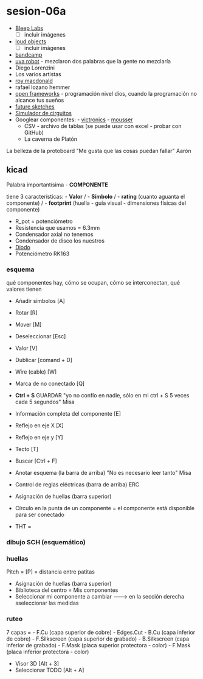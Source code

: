 # sesion-06a

- [Bleep Labs](https://bleeplabs.com/)
    - [ ] incluir imágenes
- [loud objects](https://loudobjects.bandcamp.com/merch)
    - [ ] incluir imágenes
- [bandcamp](https://bandcamp.com/) 
- [uva robot](https://uvarobot.bandcamp.com/) - mezclaron dos palabras que la gente no mezclaría
- Diego Lorenzini
- Los varios artistas
- [roy macdonald](https://github.com/roymacdonald)
- rafael lozano hemmer
- [open frameworks](https://openframeworks.cc/) - programación nivel dios, cuando la programación no alcance tus sueños 
- [future sketches](https://www.media.mit.edu/groups/future-sketches/overview/)
- [Simulador de cirguitos](https://www.falstad.com/circuit/circuitjs.html)
- Googlear componentes:
      - [victronics](https://www.victronics.cl/)
      - [mousser](https://www.mouser.cl/)
  - CSV - archivo de tablas (se puede usar con excel - probar con GitHub)
  - La caverna de Platón

La belleza de la protoboard "Me gusta que las cosas puedan fallar" Aarón

## kicad 

Palabra importantísima - **COMPONENTE**

tiene 3 características: - **Valor** / - **Símbolo** / - **rating** (cuanto aguanta el componente) / - **footprint** (huella - guía visual - dimensiones físicas del componente)

- R_pot = potenciómetro
- Resistencia que usamos = 6.3mm
- Condensador axial no tenemos
- Condensador de disco los nuestros
- [Diodo](https://www.mouser.cl/ProductDetail/onsemi-Fairchild/1N4148?qs=i4Fj9T%2FoRm8RMUhj5DeFQg%3D%3D)
- Potenciómetro RK163
  
### esquema

qué componentes hay, cómo se ocupan, cómo se interconectan, qué valores tienen


- Añadir símbolos [A]
- Rotar [R]
- Mover [M]
- Deseleccionar [Esc]
- Valor [V]
- Dublicar [comand + D]
- Wire (cable) [W]
- Marca de no conectado [Q]
- **Ctrl + S** GUARDAR "yo no confío en nadie, sólo en mi ctrl + S 5 veces cada 5 segundos" Misa
- Información completa del componente [E]
- Reflejo en eje X [X]
- Reflejo en eje y [Y]
- Tecto [T]
- Buscar [Ctrl + F]
- Anotar esquema (la barra de arriba) "No es necesario leer tanto" Misa
- Control de reglas eléctricas (barra de arriba) ERC
- Asignación de huellas (barra superior)


- Círculo en la punta de un componente = el componente está disponible para ser conectado
- THT = 

### dibujo SCH (esquemático)

### huellas

Pitch = [P] = distancia entre patitas
 
- Asignación de huellas (barra superior)
- Biblioteca del centro = Mis componentes
- Seleccionar mi componente a cambiar ---> en la sección derecha sseleccionar las medidas

### ruteo

7 capas = 
    - F.Cu (capa superior de cobre)
    - Edges.Cut
    - B.Cu (capa inferior de cobre)
    - F.Silkscreen (capa superior de grabado)
    - B.Silkscreen (capa inferior de grabado)
    - F.Mask (placa superior protectora - color)
    - F.Mask (placa inferior protectora - color)
- Visor 3D [Alt + 3]
- Seleccionar TODO [Alt + A]
